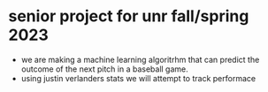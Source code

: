 # senior project for unr fall/spring 2023 

- we are making a machine learning algoritrhm that can predict the outcome of the next pitch in a baseball game.
- using justin verlanders stats we will attempt to track performace
